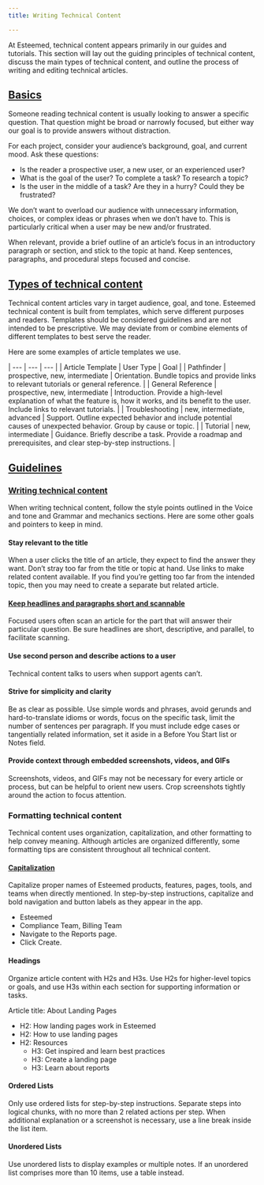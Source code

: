 ```yaml
---
title: Writing Technical Content

---
```

At Esteemed, technical content appears primarily in our guides and tutorials. This section will lay out the guiding principles of technical content, discuss the main types of technical content, and outline the process of writing and editing technical articles.

## [Basics](https://styleguide.esteemed.io/writing-technical-content.html)

Someone reading technical content is usually looking to answer a specific question. That question might be broad or narrowly focused, but either way our goal is to provide answers without distraction.

For each project, consider your audience’s background, goal, and current mood. Ask these questions:

* Is the reader a prospective user, a new user, or an experienced user?
* What is the goal of the user? To complete a task? To research a topic?
* Is the user in the middle of a task? Are they in a hurry? Could they be frustrated?

We don’t want to overload our audience with unnecessary information, choices, or complex ideas or phrases when we don’t have to. This is particularly critical when a user may be new and/or frustrated.

When relevant, provide a brief outline of an article’s focus in an introductory paragraph or section, and stick to the topic at hand. Keep sentences, paragraphs, and procedural steps focused and concise.

## [Types of technical content](http://styleguide.esteemed.io/writing-technical-content.html)

Technical content articles vary in target audience, goal, and tone. Esteemed technical content is built from templates, which serve different purposes and readers. Templates should be considered guidelines and are not intended to be prescriptive. We may deviate from or combine elements of different templates to best serve the reader.

Here are some examples of article templates we use.

| --- | --- | --- |
| Article Template | User Type | Goal |
| Pathfinder | prospective, new, intermediate | Orientation. Bundle topics and provide links to relevant tutorials or general reference. |
| General Reference | prospective, new, intermediate | Introduction. Provide a high-level explanation of what the feature is, how it works, and its benefit to the user. Include links to relevant tutorials. |
| Troubleshooting | new, intermediate, advanced | Support. Outline expected behavior and include potential causes of unexpected behavior. Group by cause or topic. |
| Tutorial | new, intermediate | Guidance. Briefly describe a task. Provide a roadmap and prerequisites, and clear step-by-step instructions. |

## [Guidelines](http://styleguide.esteemed.io/writing-technical-content.html)

### [Writing technical content](http://styleguide.esteemed.io/writing-technical-content.html)

When writing technical content, follow the style points outlined in the Voice and tone and Grammar and mechanics sections. Here are some other goals and pointers to keep in mind.

#### Stay relevant to the title

When a user clicks the title of an article, they expect to find the answer they want. Don’t stray too far from the title or topic at hand. Use links to make related content available. If you find you’re getting too far from the intended topic, then you may need to create a separate but related article.

#### [Keep headlines and paragraphs short and scannable](http://styleguide.esteemed.io/writing-technical-content.html)

Focused users often scan an article for the part that will answer their particular question. Be sure headlines are short, descriptive, and parallel, to facilitate scanning.

#### Use second person and describe actions to a user

Technical content talks to users when support agents can’t.

#### Strive for simplicity and clarity

Be as clear as possible. Use simple words and phrases, avoid gerunds and hard-to-translate idioms or words, focus on the specific task, limit the number of sentences per paragraph. If you must include edge cases or tangentially related information, set it aside in a Before You Start list or Notes field.

#### Provide context through embedded screenshots, videos, and GIFs

Screenshots, videos, and GIFs may not be necessary for every article or process, but can be helpful to orient new users. Crop screenshots tightly around the action to focus attention.

### Formatting technical content

Technical content uses organization, capitalization, and other formatting to help convey meaning. Although articles are organized differently, some formatting tips are consistent throughout all technical content.

#### [Capitalization](http://styleguide.esteemed.io/writing-technical-content.html)

Capitalize proper names of Esteemed products, features, pages, tools, and teams when directly mentioned. In step-by-step instructions, capitalize and bold navigation and button labels as they appear in the app.

* Esteemed
* Compliance Team, Billing Team
* Navigate to the Reports page.
* Click Create.

#### Headings

Organize article content with H2s and H3s. Use H2s for higher-level topics or goals, and use H3s within each section for supporting information or tasks.

Article title: About Landing Pages

* H2: How landing pages work in Esteemed
* H2: How to use landing pages
* H2: Resources
  * H3: Get inspired and learn best practices
  * H3: Create a landing page
  * H3: Learn about reports

#### Ordered Lists

Only use ordered lists for step-by-step instructions. Separate steps into logical chunks, with no more than 2 related actions per step. When additional explanation or a screenshot is necessary, use a line break inside the list item.

#### Unordered Lists

Use unordered lists to display examples or multiple notes. If an unordered list comprises more than 10 items, use a table instead.